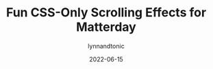 ---
author: lynnandtonic
date: 2022-06-15
permalink: false
publisher: netlify
tags:
  - css
  - effects
target_url: https://www.netlify.com/blog/fun-parallax-scrolling-css-for-matterday/
title: Fun CSS-Only Scrolling Effects for Matterday
---